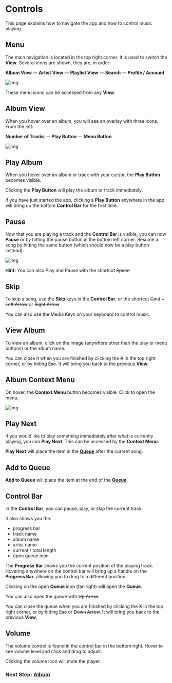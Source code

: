 # Controls

This page explains how to navigate the app and how to control music playing.

## Menu

The main navigation is located in the top right corner. It is used to switch the **View**. Several icons are shown, they are, in order:

**Album View** — **Artist View** — **Playlist View** — **Search** — **Profile / Account**

![img](/screenshots/0_icons.jpg)

These menu icons can be accessed from any **View**.

## Album View

When you hover over an album, you will see an overlay with three icons. From the left:

**Number of Tracks** — **Play Button** — **Menu Button**

![img](/screenshots/3B_album-4.jpg)

## Play Album

When you hover over an album or track with your cursor, the **Play Button** becomes visible.

Clicking the **Play Button** will play the album or track immediately.

If you have just started the app, clicking a **Play Button** anywhere in the app will bring up the bottom **Control Bar** for the first time.

## Pause

Now that you are playing a track and the **Control Bar** is visible, you can now **Pause** or by hitting the pause button in the bottom left corner. Resume a song by hitting the same button (which should now be a play button instead).

![img](/screenshots/3B_album-5.jpg)

**Hint:** You can also Play and Pause with the shortcut ~~Space~~

## Skip

To skip a song, use the **Skip** keys in the **Control Bar**, or the shortcut ~~Cmd~~ + ~~Left Arrow~~ or ~~Right Arrow~~

You can also use the Media Keys on your keyboard to control music.

## View Album

To view an album, click on the image (anywhere other than the play or menu buttons) or the album name.

You can close it when you are finished by clicking the ~~X~~ in the top right corner, or by hitting ~~Esc~~. It will bring you back to the previous **View**.

## Album Context Menu

On hover, the **Context Menu** button becomes visible. Click to open the menu.

![img](/screenshots/3B_album-6.jpg)

## Play Next

If you would like to play something immediately after what is currently playing, you can **Play Next**. This can be accessed by the **Context Menu**.

**Play Next** will place the item in the **[Queue](https://voltra.co/docs/queue/)** after the current song.

## Add to Queue

**Add to Queue** will place the item at the end of the **[Queue](https://voltra.co/docs/queue/)**.

## Control Bar

In the **Control Bar**, you can pause, play, or skip the current track.

It also shows you the:

- progress bar
- track name
- album name
- artist name
- current / total length
- open queue icon

The **Progress Bar** shows you the current position of the playing track. Hovering anywhere on the control bar will bring up a handle on the **Progress Bar**, allowing you to drag to a different position.

Clicking on the open **Queue** icon (far-right) will open the **Queue**.

You can also open the queue with ~~Up Arrow~~.

You can close the queue when you are finished by clicking the ~~X~~ in the top right corner, or by hitting ~~Esc~~ or ~~Down Arrow~~. It will bring you back to the previous **View**.

## Volume

The volume control is found in the control bar in the bottom right. Hover to see volume level and click and drag to adjust.

Clicking the volume icon will mute the player.

### Next Step: **[Album](https://voltra.co/docs/album/)**
